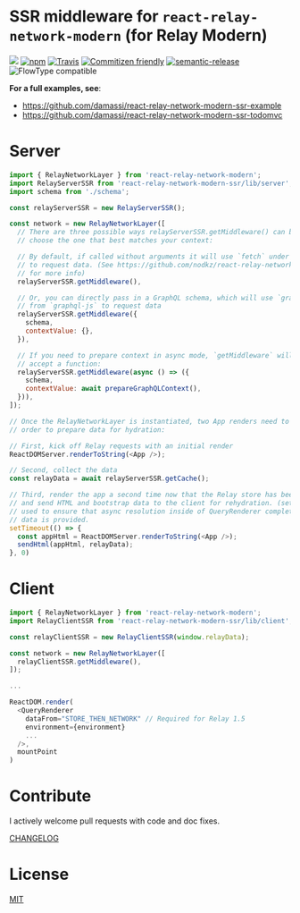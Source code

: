 SSR middleware for `react-relay-network-modern` (for Relay Modern)
==========================================
[![](https://img.shields.io/npm/v/react-relay-network-modern-ssr.svg)](https://www.npmjs.com/package/react-relay-network-modern-ssr)
[![npm](https://img.shields.io/npm/dt/react-relay-network-modern-ssr.svg)](http://www.npmtrends.com/react-relay-network-modern-ssr)
[![Travis](https://img.shields.io/travis/nodkz/react-relay-network-modern-ssr.svg?maxAge=2592000)](https://travis-ci.org/nodkz/react-relay-network-modern-ssr)
[![Commitizen friendly](https://img.shields.io/badge/commitizen-friendly-brightgreen.svg)](http://commitizen.github.io/cz-cli/)
[![semantic-release](https://img.shields.io/badge/%20%20%F0%9F%93%A6%F0%9F%9A%80-semantic--release-e10079.svg)](https://github.com/semantic-release/semantic-release)
![FlowType compatible](https://img.shields.io/badge/flowtype-compatible-brightgreen.svg)


**For a full examples, see**:
 - https://github.com/damassi/react-relay-network-modern-ssr-example
 - https://github.com/damassi/react-relay-network-modern-ssr-todomvc

Server
=======
```js
import { RelayNetworkLayer } from 'react-relay-network-modern';
import RelayServerSSR from 'react-relay-network-modern-ssr/lib/server';
import schema from './schema';

const relayServerSSR = new RelayServerSSR();

const network = new RelayNetworkLayer([
  // There are three possible ways relayServerSSR.getMiddleware() can be used;
  // choose the one that best matches your context:

  // By default, if called without arguments it will use `fetch` under the hood
  // to request data. (See https://github.com/nodkz/react-relay-network-modern
  // for more info)
  relayServerSSR.getMiddleware(),

  // Or, you can directly pass in a GraphQL schema, which will use `graphql`
  // from `graphql-js` to request data
  relayServerSSR.getMiddleware({
    schema,
    contextValue: {},
  }),

  // If you need to prepare context in async mode, `getMiddleware` will also
  // accept a function:
  relayServerSSR.getMiddleware(async () => ({
    schema,
    contextValue: await prepareGraphQLContext(),
  })),
]);

// Once the RelayNetworkLayer is instantiated, two App renders need to be made in
// order to prepare data for hydration:

// First, kick off Relay requests with an initial render
ReactDOMServer.renderToString(<App />);

// Second, collect the data
const relayData = await relayServerSSR.getCache();

// Third, render the app a second time now that the Relay store has been primed
// and send HTML and bootstrap data to the client for rehydration. (setTimeout is
// used to ensure that async resolution inside of QueryRenderer completes once
// data is provided.
setTimeout(() => {
  const appHtml = ReactDOMServer.renderToString(<App />);
  sendHtml(appHtml, relayData);
}, 0)

```

Client
======
```js
import { RelayNetworkLayer } from 'react-relay-network-modern';
import RelayClientSSR from 'react-relay-network-modern-ssr/lib/client';

const relayClientSSR = new RelayClientSSR(window.relayData);

const network = new RelayNetworkLayer([
  relayClientSSR.getMiddleware(),
]);

...

ReactDOM.render(
  <QueryRenderer
    dataFrom="STORE_THEN_NETWORK" // Required for Relay 1.5
    environment={environment}
    ...
  />,
  mountPoint
)

```
Contribute
==========
I actively welcome pull requests with code and doc fixes.

[CHANGELOG](https://github.com/nodkz/react-relay-network-modern-ssr/blob/master/CHANGELOG.md)


License
=======
[MIT](https://github.com/nodkz/react-relay-network-modern-ssr/blob/master/LICENSE.md)
